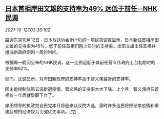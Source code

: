<!--1634011262000-->
[日本首相岸田文雄的支持率为49% 远低于前任--NHK民调](https://cn.reuters.com/article/nhk-survey-jp-kishida-support-rate-1012-idCNKBS2H207D)
------

<div><i>2021-10-12T03:36:10Z</i></div><p>路透东京10月12日 - 日本放送协会(NHK)的一项民意调查显示，日本新任首相岸田文雄的支持率为49%，低于前任首相们刚上任时的支持率。岸田文雄出任首相并组成新政府刚刚一周的时间。</p><p>根据周一晚间公布的NHK民调，这一比例远低于其前任菅义伟政府上台初期时的支持率62%。</p><p>然而，民调显示，对岸田新政府的支持率高于菅义伟最近的支持率。</p><p>因未能控制住第五波新冠疫情，菅义伟的支持率大大下降。上个月，菅义伟担任首相仅一年后就辞职下台了。</p><p>岸田领导的执政党自民党本月将迎来众议院大选，届时许多选民将把结束疫情和重建疲软的经济视为关键优先事项。(完)</p>
